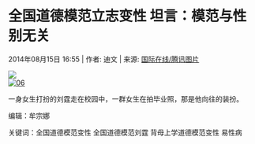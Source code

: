 # 全国道德模范立志变性 坦言：模范与性别无关

2014年08月15日 16:55 | 作者: 迪文 | 来源: [国际在线/腾讯图片](http://www.baidu.com/baidu?word=国际在线/腾讯图片) 

![](http://www.rmzxb.com.cn/images/fx.jpg)  
[![06](/upload/resources/image/2014/08/15/25082_600x450.jpg)](/upload/resources/image/2014/08/15/25082.jpg)

一身女生打扮的刘霆走在校园中，一群女生在拍毕业照，那是他向往的装扮。

编辑：牟宗娜

关键词：全国道德模范变性 全国道德模范刘霆 背母上学道德模范变性 易性病